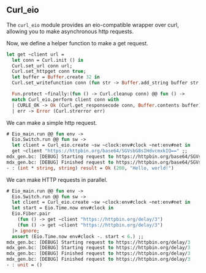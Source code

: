 ## Curl_eio
The `curl_eio` module provides an eio-compatible wrapper over curl, allowing you to make asynchronous http requests.

Now, we define a helper function to make a get request.

```ocaml
let get ~client url =
  let conn = Curl.init () in
  Curl.set_url conn url;
  Curl.set_httpget conn true;
  let buffer = Buffer.create 32 in
  Curl.set_writefunction conn (fun str -> Buffer.add_string buffer str; String.length str);

  Fun.protect ~finally:(fun () -> Curl.cleanup conn) @@ fun () ->
  match Curl_eio.perform client conn with
  | CURLE_OK -> Ok (Curl.get_responsecode conn, Buffer.contents buffer)
  | err -> Error (Curl.strerror err)
```

We can make a simple http request.

```ocaml
# Eio_main.run @@ fun env ->
  Eio.Switch.run @@ fun sw ->
  let client = Curl_eio.create ~sw ~clock:env#clock ~net:env#net in
  get ~client "https://httpbin.org/base64/SGVsbG8sIHdvcmxkIQ==" ;;
mdx_gen.bc: [DEBUG] Starting request to https://httpbin.org/base64/SGVsbG8sIHdvcmxkIQ==
mdx_gen.bc: [DEBUG] Finished request to https://httpbin.org/base64/SGVsbG8sIHdvcmxkIQ==
- : (int * string, string) result = Ok (200, "Hello, world!")
```

We can make HTTP requests in parallel.

```ocaml
# Eio_main.run @@ fun env ->
  Eio.Switch.run @@ fun sw ->
  let client = Curl_eio.create ~sw ~clock:env#clock ~net:env#net in
  let start = Eio.Time.now env#clock in
  Eio.Fiber.pair
    (fun () -> get ~client "https://httpbin.org/delay/3")
    (fun () -> get ~client "https://httpbin.org/delay/3")
  |> ignore;
  assert (Eio.Time.now env#clock -. start < 6.) ;;
mdx_gen.bc: [DEBUG] Starting request to https://httpbin.org/delay/3
mdx_gen.bc: [DEBUG] Starting request to https://httpbin.org/delay/3
mdx_gen.bc: [DEBUG] Finished request to https://httpbin.org/delay/3
mdx_gen.bc: [DEBUG] Finished request to https://httpbin.org/delay/3
- : unit = ()
```
